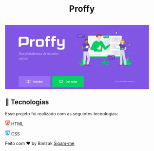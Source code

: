 <h1 align="center"> 

<br>
    <h1 align="center">Proffy</h1>

<div>

<br>

<img src="gif/proffy.gif" height="210" alt="demo-web" align="center">

</div>

## 🚀 Tecnologias

Esse projeto foi realizado com as seguintes tecnologias:

<img src="images/icons/html5.svg" height="16"> HTML

<img src="images/icons/css.svg" height="16"> CSS


Feito com ❤ by Banzak  [Sigam-me](https://www.linkedin.com/in/banzak/)